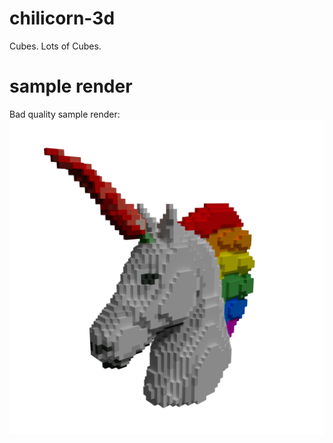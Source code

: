 # chilicorn-3d
Cubes. Lots of Cubes.

# sample render
Bad quality sample render:
![alt text](https://raw.githubusercontent.com/Kianoni/chilicorn-3d/master/chilicorn3d-1024.png)

